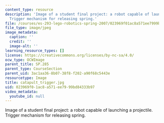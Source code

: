 ```yaml
---
content_type: resource
description: 'Image of a student final project: a robot capable of launching a projectile.
  Trigger mechanism for releasing spring.'
file: /courses/es-293-lego-robotics-spring-2007/023969f01ac8a571ee7999bd84333b97_catapult_trigger.jpg
file_type: image/jpeg
image_metadata:
  caption: ''
  credit: ''
  image-alt: ''
learning_resource_types: []
license: https://creativecommons.org/licenses/by-nc-sa/4.0/
ocw_type: OCWImage
parent_title: SP.285
parent_type: CourseSection
parent_uid: 3ac1aa36-8b07-38f8-f202-a90f68c5443e
resourcetype: Image
title: catapult_trigger.jpg
uid: 023969f0-1ac8-a571-ee79-99bd84333b97
video_metadata:
  youtube_id: null
---
```

Image of a student final project: a robot capable of launching a projectile. Trigger mechanism for releasing spring.